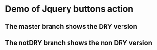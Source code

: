 # Demo of Jquery buttons action

## The master branch shows the DRY version

## The notDRY branch shows the non DRY version
